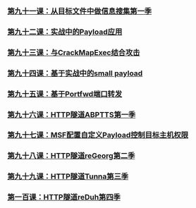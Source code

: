 
### [第九十一课：从目标文件中做信息搜集第一季](../Chapter1/91-100/91_从目标文件中做信息搜集第一季.md)  
### [第九十二课：实战中的Payload应用](../Chapter1/91-100/92_实战中的Payload应用.md)  
### [第九十三课：与CrackMapExec结合攻击](../Chapter1/91-100/93_与CrackMapExec结合攻击.md)  
### [第九十四课：基于实战中的small payload](../Chapter1/91-100/94_基于实战中的small-payload.md)  
### [第九十五课：基于Portfwd端口转发](../Chapter1/91-100/95_基于Portfwd端口转发.md)  
### [第九十六课：HTTP隧道ABPTTS第一季](../Chapter1/91-100/96_HTTP隧道ABPTTS第一季.md)  
### [第九十七课：MSF配置自定义Payload控制目标主机权限](../Chapter1/91-100/97_MSF配置自定义Payload控制目标主机权限.md)  
### [第九十八课：HTTP隧道reGeorg第二季](../Chapter1/91-100/98_HTTP隧道reGeorg第二季.md)  
### [第九十九课：HTTP隧道Tunna第三季](../Chapter1/91-100/99_HTTP隧道Tunna第三季.md)  
### [第一百课：HTTP隧道reDuh第四季](../Chapter1/91-100/100_HTTP隧道reDuh第四季.md)
